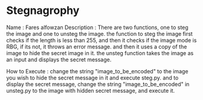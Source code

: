 # Stegnagrophy
Name : Fares alfowzan
Description : There are two functions, one to steg the image and one to unsteg the image.
the function to steg the image first checks if the length is less than 255, and then it checks if the image mode is RBG,
  if its not, it throws an error message. and then it uses a copy of the image to hide the secret image in it.
the unsteg function takes the image as an input and displays the secret message.

How to Execute : change the string "image_to_be_encoded" to the image you wish to hide the secret message in it and execute steg.py.
and to display the secret message, change the string "image_to_be_encoded" in unsteg.py to the image with hidden secret message, and execute it.
                
